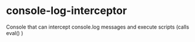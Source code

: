 # console-log-interceptor
Console that can intercept console.log messages and execute scripts (calls eval() )
